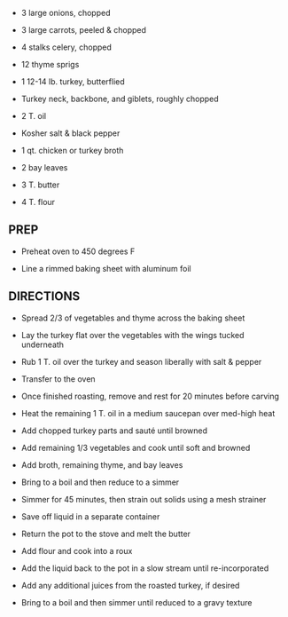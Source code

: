 - 3 large onions, chopped

- 3 large carrots, peeled & chopped

- 4 stalks celery, chopped

- 12 thyme sprigs

- 1 12-14 lb. turkey, butterflied

- Turkey neck, backbone, and giblets, roughly chopped

- 2 T. oil

- Kosher salt & black pepper

- 1 qt. chicken or turkey broth

- 2 bay leaves

- 3 T. butter

- 4 T. flour

## PREP

- Preheat oven to 450 degrees F

- Line a rimmed baking sheet with aluminum foil

## DIRECTIONS

- Spread 2/3 of vegetables and thyme across the baking sheet

- Lay the turkey flat over the vegetables with the wings tucked
    underneath

- Rub 1 T. oil over the turkey and season liberally with salt & pepper

- Transfer to the oven

- Once finished roasting, remove and rest for 20 minutes before
    carving

- Heat the remaining 1 T. oil in a medium saucepan over med-high heat

- Add chopped turkey parts and sauté until browned

- Add remaining 1/3 vegetables and cook until soft and browned

- Add broth, remaining thyme, and bay leaves

- Bring to a boil and then reduce to a simmer

- Simmer for 45 minutes, then strain out solids using a mesh strainer

- Save off liquid in a separate container

- Return the pot to the stove and melt the butter

- Add flour and cook into a roux

- Add the liquid back to the pot in a slow stream until
    re-incorporated

- Add any additional juices from the roasted turkey, if desired

- Bring to a boil and then simmer until reduced to a gravy texture
